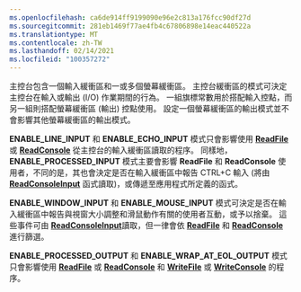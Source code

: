 ```yaml
---
ms.openlocfilehash: ca6de914ff9199090e96e2c813a176fcc90df27d
ms.sourcegitcommit: 281eb1469f77ae4fb4c67806898e14eac440522a
ms.translationtype: MT
ms.contentlocale: zh-TW
ms.lasthandoff: 02/14/2021
ms.locfileid: "100357272"
---
```

主控台包含一個輸入緩衝區和一或多個螢幕緩衝區。 主控台緩衝區的模式可決定主控台在輸入或輸出 (I/O) 作業期間的行為。 一組旗標常數用於搭配輸入控點，而另一組則搭配螢幕緩衝區 (輸出) 控點使用。 設定一個螢幕緩衝區的輸出模式並不會影響其他螢幕緩衝區的輸出模式。

**ENABLE\_LINE\_INPUT** 和 **ENABLE\_ECHO\_INPUT** 模式只會影響使用 [**ReadFile**](/windows/win32/api/fileapi/nf-fileapi-readfile) 或 [**ReadConsole**](../readconsole.md) 從主控台的輸入緩衝區讀取的程序。 同樣地，**ENABLE\_PROCESSED\_INPUT** 模式主要會影響 **ReadFile** 和 **ReadConsole** 使用者，不同的是，其也會決定是否在輸入緩衝區中報告 CTRL+C 輸入 (將由 [**ReadConsoleInput**](../readconsoleinput.md) 函式讀取)，或傳遞至應用程式所定義的函式。

**ENABLE\_WINDOW\_INPUT** 和 **ENABLE\_MOUSE\_INPUT** 模式可決定是否在輸入緩衝區中報告與視窗大小調整和滑鼠動作有關的使用者互動，或予以捨棄。 這些事件可由 [**ReadConsoleInput**](../readconsoleinput.md)讀取，但一律會依 [**ReadFile**](/windows/win32/api/fileapi/nf-fileapi-readfile) 和 [**ReadConsole**](../readconsole.md) 進行篩選。

**ENABLE\_PROCESSED\_OUTPUT** 和 **ENABLE\_WRAP\_AT\_EOL\_OUTPUT** 模式只會影響使用 [**ReadFile**](/windows/win32/api/fileapi/nf-fileapi-readfile) 或 [**ReadConsole**](../readconsole.md) 和 [**WriteFile**](/windows/win32/api/fileapi/nf-fileapi-writefile) 或 [**WriteConsole**](../writeconsole.md) 的程序。